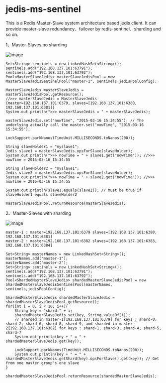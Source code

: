 jedis-ms-sentinel
=================

This is a Redis Master-Slave system architecture based jedis client.
It can provide master-slave redundancy、failover by redis-sentinel、sharding and so on.

1、Master-Slaves no sharding
	
	
![image](https://raw.githubusercontent.com/penggle/jedis-ms-sentinel/master/architecture/MasterSlaveSetinelPool.jpg)

	Set<String> sentinels = new LinkedHashSet<String>();
	sentinels.add("192.168.137.101:63791");
	sentinels.add("192.168.137.101:63792");
	Pool<MasterSlaveJedis> masterSlaveJedisPool = new MasterSlaveJedisSentinelPool("master-1", sentinels,jedisPoolConfig);

	MasterSlaveJedis masterSlaveJedis = masterSlaveJedisPool.getResource();
	//>>> masterSlaveJedis = MasterSlaveJedis {master=192.168.137.101:6379, slaves=[192.168.137.101:6380, 192.168.137.101:6381]}
	System.out.println(">>> masterSlaveJedis = " + masterSlaveJedis);
	
	masterSlaveJedis.set("nowTime", "2015-03-16 15:34:55"); // The underlying actually call the master.set("nowTime", "2015-03-16 15:34:55");
	
	LockSupport.parkNanos(TimeUnit.MILLISECONDS.toNanos(200));
	
	String slaveHolder1 = "myslave1";
	Jedis slave1 = masterSlaveJedis.opsForSlave(slaveHolder);
	System.out.println(">>> nowTime = " + slave1.get("nowTime")); //>>> nowTime = 2015-03-16 15:34:55

	String slaveHolder2 = "myslave1";
	Jedis slave2 = masterSlaveJedis.opsForSlave(slaveHolder);
	System.out.println(">>> nowTime = " + slave2.get("nowTime")); //>>> nowTime = 2015-03-16 15:34:55

	System.out.println(slave1.equals(slave2)); // must be true if slaveHolder1 equals slaveHolder2

	masterSlaveJedisPool.returnResource(masterSlaveJedis);

2、Master-Slaves with sharding
	
![image](https://raw.githubusercontent.com/penggle/jedis-ms-sentinel/master/architecture/ShardedMasterSlaveSetinelPool.jpg)

	master-1 : master=192.168.137.101:6379 slaves=[192.168.137.101:6380, 192.168.137.101:6381]
	master-2 : master=192.168.137.101:6382 slaves=[192.168.137.101:6383, 192.168.137.101:6384]

	Set<String> masterNames = new LinkedHashSet<String>();
	masterNames.add("master-1");
	masterNames.add("master-2");
	Set<String> sentinels = new LinkedHashSet<String>();
	sentinels.add("192.168.137.101:63791");
	sentinels.add("192.168.137.101:63792");
	Pool<ShardedMasterSlaveJedis> shardedMasterSlaveJedisPool = new ShardedMasterSlaveJedisSentinelPool(masterNames, sentinels,jedisPoolConfig);

	ShardedMasterSlaveJedis shardedMasterSlaveJedis = shardedMasterSlaveJedisPool.getResource();
	for(int i = 0; i < 10; i++){
		String key = "shard-" + i;
		shardedMasterSlaveJedis.set(key, String.valueOf(i));
		// sharded in master-1[192.168.137.101:6379] for keys : shard-0, shard-2, shard-6, shard-8, shard-9, and sharded in master-2[192.168.137.101:6382] for keys : shard-1, shard-3, shard-4, shard-5, shard-7
		System.out.println(key + " = " + shardedMasterSlaveJedis.get(key));
		
		LockSupport.parkNanos(TimeUnit.MILLISECONDS.toNanos(200));
		System.out.println(key + " = " + shardedMasterSlaveJedis.getShard(key).opsForSlave().get(key)); // Get from one master group's one slave
	}
	
	shardedMasterSlaveJedisPool.returnResource(shardedMasterSlaveJedis);
